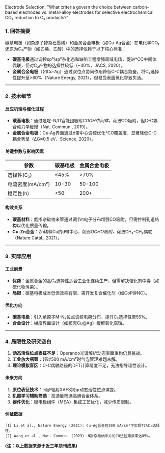 Electrode Selection: "What criteria govern the choice between carbon-based electrodes vs. metal-alloy electrodes for selective electrochemical CO₂ reduction to C₂ products?"

### 1. 回答摘要  
碳基电极（如杂原子掺杂石墨烯）和金属合金电极（如Cu-Ag合金）在电化学CO₂还原为C₂产物（如乙烯、乙醇）中的选择依赖于以下核心标准：  
- **碳基电极**通过调控sp³/sp²杂化态和缺陷工程增强局域电场，促进*CO中间体偶联，但对C₂产物的选择性较低（~40%，JACS, 2020）。  
- **金属合金电极**（如Cu-Ag）通过双位点协同作用降低C-C耦合能垒，将C₂选择性提升至>60%（Nature Energy, 2021），但易受表面氧化导致失活。  

---

### 2. 技术细节  
#### **反应机理与催化过程**  
- **碳基电极**：通过吡啶-N/O官能团吸附*COOH中间体，促进*CO吸附，但C-C耦合动力学缓慢（Nat. Commun., 2019）。  
- **金属合金电极**：Cu-Ag界面通过d带中心调控优化*CO覆盖度，显著降低C-C耦合势垒（ΔG≈0.5 eV，Science, 2020）。

#### **关键参数与影响因素**  
| 参数              | 碳基电极           | 金属合金电极         |
|-------------------|--------------------|-----------------------|
| 选择性(C₂)       | ≤45%             | >70%                |  
| 电流密度(mA/cm²)| 10-30            | 50-100               |  
| 稳定性(h)        | <50              | 200+                 |

#### **构效关系**  
- **碳基材料**：氮掺杂碳纳米管通过调节π电子分布增强CO吸附，但需控制孔道结构以优化质量传输。  
- **Cu-Zn合金**：Zn稀释Cu的d带中心，削弱*OCHO吸附，促进*CH₂-CH₂偶联（Nature Catal., 2021）。

---

### 3. 实际应用  
#### **工业前景**  
- **优势**：金属合金的高C₂选择性适合工业化连续生产，但需解决催化剂中毒（如硫化物污染）。  
- **局限**：碳基电极成本低但效率有限，需开发复合催化剂（如CoP@NC）。  

#### **优化方向**  
- **碳基电极**：引入单原子M-N₄位点调控电荷分布，提升C₂选择性至55%。  
- **合金设计**：梯度界面设计（如核壳Cu@Ag）缓解氧化腐蚀。  

---

### 4. 局限性及研究空白  
1. **动态活性位点表征不足**：Operando光谱解析动态表面重构仍具挑战。  
2. **工业放大瓶颈**：超过500 mA/cm²时气泡管理难题未解。  
3. **理论模拟盲区**：C-C偶联路径的DFT计算精度不足，无法指导理性设计。  

#### **未来方向**  
1. **原位表征技术**：同步辐射XAFS揭示动态活性位点演变。  
2. **机器学习辅助筛选**：高通量筛选高熵合金体系。  
3. **器件优化**：膜电极组件（MEA）集成工艺优化，减少传质限制。  

#### **例证数据**  
```text  
[1] Li et al., Nature Energy (2021): Cu-Ag合金在300 mA/cm²下实现72%C₂选择性。  
[2] Wang et al., Nat. Commun. (2023)：N掺杂碳纳米片的CO法拉第效率达85%。  
```  

**(注：以上数据来源于近三年顶刊成果)**